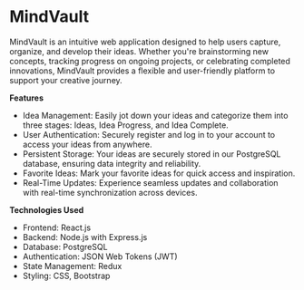 # MindVault


MindVault is an intuitive web application designed to help users capture, organize, and develop their ideas. Whether you're brainstorming new concepts, tracking progress on ongoing projects, or celebrating completed innovations, MindVault provides a flexible and user-friendly platform to support your creative journey.


**Features**
* Idea Management: Easily jot down your ideas and categorize them into three stages: Ideas, Idea Progress, and Idea Complete.
* User Authentication: Securely register and log in to your account to access your ideas from anywhere.
* Persistent Storage: Your ideas are securely stored in our PostgreSQL database, ensuring data integrity and reliability.
* Favorite Ideas: Mark your favorite ideas for quick access and inspiration.
* Real-Time Updates: Experience seamless updates and collaboration with real-time synchronization across devices.


**Technologies Used**
* Frontend: React.js
* Backend: Node.js with Express.js
* Database: PostgreSQL
* Authentication: JSON Web Tokens (JWT)
* State Management: Redux
* Styling: CSS, Bootstrap
